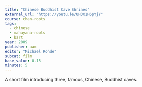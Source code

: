 ```yaml
---
title: "Chinese Buddhist Cave Shrines"
external_url: "https://youtu.be/UH3X1H6pYjY"
course: chan-roots
tags:
  - chinese
  - mahayana-roots
  - bart
year: 2009
publisher: aam
editor: "Michael Rohde"
subcat: film
base_value: 0.15
minutes: 5
---
```


A short film introducing three, famous, Chinese, Buddhist caves.
